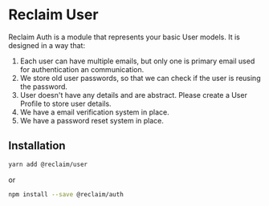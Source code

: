 # Reclaim User

Reclaim Auth is a module that represents your basic User models. It is designed in a way that:

1. Each user can have multiple emails, but only one is primary email used for authentication an communication.
2. We store old user passwords, so that we can check if the user is reusing the password.
3. User doesn't have any details and are abstract. Please create a User Profile to store user details.
4. We have a email verification system in place.
5. We have a password reset system in place.

## Installation

```bash
yarn add @reclaim/user
```

or

```bash
npm install --save @reclaim/auth
```
